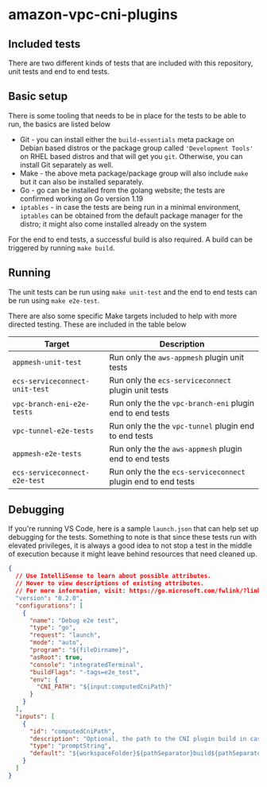 # amazon-vpc-cni-plugins

## Included tests

There are two different kinds of tests that are included with this repository, unit tests and end to end tests.

## Basic setup

There is some tooling that needs to be in place for the tests to be able to run, the basics are listed below

- Git - you can install either the `build-essentials` meta package on Debian based distros or the package group called `'Development Tools'` on RHEL based distros and that will get you `git`. Otherwise, you can install Git separately as well.
- Make - the above meta package/package group will also include `make` but it can also be installed separately.
- Go - go can be installed from the golang website; the tests are confirmed working on Go version 1.19
- `iptables` - in case the tests are being run in a minimal environment, `iptables` can be obtained from the default package manager for the distro; it might also come installed already on the system

For the end to end tests, a successful build is also required. A build can be triggered by running `make build`.

## Running

The unit tests can be run using `make unit-test` and the end to end tests can be run using `make e2e-test`.

There are also some specific Make targets included to help with more directed testing. These are included in the table below

| Target                         | Description                                                   |
| ------------------------------ | ------------------------------------------------------------- |
| `appmesh-unit-test`            | Run only the `aws-appmesh` plugin unit tests                  |
| `ecs-serviceconnect-unit-test` | Run only the `ecs-serviceconnect` plugin unit tests           |
| `vpc-branch-eni-e2e-tests`     | Run only the the `vpc-branch-eni` plugin end to end tests     |
| `vpc-tunnel-e2e-tests`         | Run only the the `vpc-tunnel` plugin end to end tests         |
| `appmesh-e2e-tests`            | Run only the the `aws-appmesh` plugin end to end tests        |
| `ecs-serviceconnect-e2e-test`  | Run only the the `ecs-serviceconnect` plugin end to end tests |

## Debugging

If you're running VS Code, here is a sample `launch.json` that can help set up debugging for the tests. Something to note is that since these tests run with elevated privileges, it is always a good idea to not stop a test in the middle of execution because it might leave behind resources that need cleaned up.

```json
{
  // Use IntelliSense to learn about possible attributes.
  // Hover to view descriptions of existing attributes.
  // For more information, visit: https://go.microsoft.com/fwlink/?linkid=830387
  "version": "0.2.0",
  "configurations": [
    {
      "name": "Debug e2e test",
      "type": "go",
      "request": "launch",
      "mode": "auto",
      "program": "${fileDirname}",
      "asRoot": true,
      "console": "integratedTerminal",
      "buildFlags": "-tags=e2e_test",
      "env": {
        "CNI_PATH": "${input:computedCniPath}"
      }
    }
  ],
  "inputs": [
    {
      "id": "computedCniPath",
      "description": "Optional, the path to the CNI plugin build in case the OS or the arch are different.",
      "type": "promptString",
      "default": "${workspaceFolder}${pathSeparator}build${pathSeparator}linux_amd64"
    }
  ]
}
```
